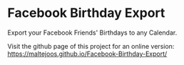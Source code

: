 # Facebook Birthday Export
Export your Facebook Friends' Birthdays to any Calendar.

Visit the github page of this project for an online version:
https://maltejoos.github.io/Facebook-Birthday-Export/
